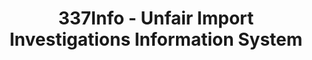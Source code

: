 ---
bigquery: https://console.cloud.google.com/bigquery?p=patents-public-data&d=usitc_investigations&page=dataset&project=sheets-management-319211
citation: US International Trade Commission 337Info Unfair Import Investigations Information
  System
contributors: US International Trade Comission
cost: None
description: US International Trade Commission 337Info Unfair Import Investigations
  Information System contains data on investigations done under Section 337. Section
  337 declares the infringement of certain statutory intellectual property rights
  and other forms of unfair competition in import trade to be unlawful practices.
  Most Section 337 investigations involve allegations of patent or registered trademark
  infringement.
documentation: FAQ and tutorial available on the site
last_edit: 04/09/2022, 12:48:31
location: https://pubapps2.usitc.gov/337external/
maintained_by: US International Trade Comission
schema_fields:
- trademarkNumbers
- patentNumber
- actualEndDateEvidHear
- currentStatus
- ouiiAttorney
- title
- invUnfairAct
- patentNumbers
- scheduledStartDateEvidHear
- dateCreated
- publication_number
- endDateMarkmanHearing
- scheduledEndDateEvidHear
- finalDetViolation
- dateOfPublicationFrNotice
- ouiiParticipation
- id
- startDateMarkmanHearing
- teoIdDueDate
- targetDate
- actualStartDateEvidHear
- finalDetNoViolation
- respondent
- copyrightNumbers
- dateComplaintFiled
- investigationType
- lastUpdated
- currentActiveALJ
- gcAttorney
- issueDateOtherNonFinal
- investigationTermDate
- complainant
- teoProceedingInvolved
- internalRemand
- teoReliefGranted
- cafcAppeals
- teoIdIssueDate
- finalIdOnViolationDue
- docketNo
- investigationNo
- finalIdOnViolationIssue
- markmanHearing
- htsNumbers
- aljAssigned
shortname: unfair_import_investigations
tags:
- import
- legal
- trade
timeframe: 2008-2021 (prior to 2008 downloadable as a JSON file)
title: 337Info - Unfair Import Investigations Information System
uuid: 2721f5ec-e599-4890-9265-9706719fc71e
---